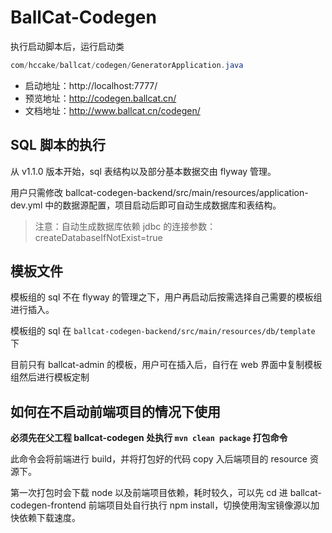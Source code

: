 # BallCat-Codegen

执行启动脚本后，运行启动类

```java
com/hccake/ballcat/codegen/GeneratorApplication.java
```

- 启动地址：http://localhost:7777/
- 预览地址：http://codegen.ballcat.cn/
- 文档地址：http://www.ballcat.cn/codegen/

## SQL 脚本的执行

从 v1.1.0 版本开始，sql 表结构以及部分基本数据交由 flyway 管理。

用户只需修改 ballcat-codegen-backend/src/main/resources/application-dev.yml 中的数据源配置，项目启动后即可自动生成数据库和表结构。

> 注意：自动生成数据库依赖 jdbc 的连接参数：createDatabaseIfNotExist=true

## 模板文件

模板组的 sql 不在 flyway 的管理之下，用户再启动后按需选择自己需要的模板组进行插入。

模板组的 sql 在 `ballcat-codegen-backend/src/main/resources/db/template` 下

目前只有 ballcat-admin 的模板，用户可在插入后，自行在 web 界面中复制模板组然后进行模板定制

## 如何在不启动前端项目的情况下使用

**必须先在父工程 ballcat-codegen 处执行 `mvn clean package` 打包命令**  

此命令会将前端进行 build，并将打包好的代码 copy 入后端项目的 resource 资源下。

第一次打包时会下载 node 以及前端项目依赖，耗时较久，可以先 cd 进 ballcat-codegen-frontend 前端项目处自行执行 npm install，切换使用淘宝镜像源以加快依赖下载速度。



